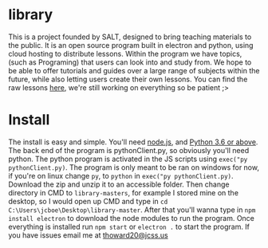 # library
This is a project founded by SALT, designed to bring teaching materials to the public.
It is an open source program built in electron and python, using cloud hosting to distribute lessons. Within the program we have topics, (such as Programing) that users can look into and study from. We hope to be able to offer tutorials and guides over a large range of subjects within the future, while also letting users create their own lessons. You can find the raw lessons [here]("https://github.com/thoward02/lessons"), we're still working on everything so be patient ;> 
# Install
The install is easy and simple. You'll need [node.js]("https://nodejs.org/en"), and [Python 3.6 or above]("https://www.python.org/").
The back end of the program is pythonClient.py, so obviously you'll need python. The python program is activated in the JS scripts using `exec("py pythonClient.py)`. The program is only meant to be ran on windows for now, if you're on linux change `py`, to `python` in `exec("py pythonClient.py)`.
Download the zip and unzip it to an accessible folder. Then change directory in CMD to `library-masters`, for example I stored mine on the desktop, so I would open up CMD and type in `cd C:\Users\jcboe\Desktop\library-master`.
After that you'll wanna type in `npm install electron` to download the node modules to run the program.
Once everything is installed run `npm start` or `electron .` to start the program.
If you have issues email me at thoward20@jcss.us


